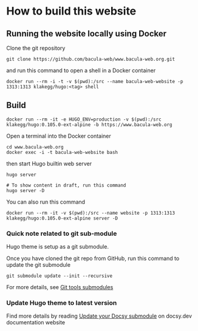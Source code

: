 # How to build this website

## Running the website locally using Docker

Clone the git repository

```shell
git clone https://github.com/bacula-web/www.bacula-web.org.git
```

and run this command to open a shell in a Docker container

```shell
docker run --rm -i -t -v $(pwd):/src --name bacula-web-website -p 1313:1313 klakegg/hugo:<tag> shell
```

## Build

```shell
docker run --rm -it -e HUGO_ENV=production -v $(pwd):/src klakegg/hugo:0.105.0-ext-alpine -b https://www.bacula-web.org
```

Open a terminal into the Docker container

```shell
cd www.bacula-web.org
docker exec -i -t bacula-web-website bash
```

then start Hugo builtin web server

```shell
hugo server

# To show content in draft, run this command
hugo server -D
```

You can also run this command

```shell
docker run --rm -it -v $(pwd):/src --name website -p 1313:1313 klakegg/hugo:0.105.0-ext-alpine server -D
```

### Quick note related to git sub-module

Hugo theme is setup as a git submodule. 

Once you have cloned the git repo from GitHub, run this command to update the git submodule

`git submodule update --init --recursive`

For more details, see [Git tools submodules](https://git-scm.com/book/en/v2/Git-Tools-Submodules)

### Update Hugo theme to latest version

Find more details by reading [Update your Docsy submodule](https://www.docsy.dev/docs/updating/updating-submodules/#update-your-docsy-submodule) on docsy.dev documentation website
